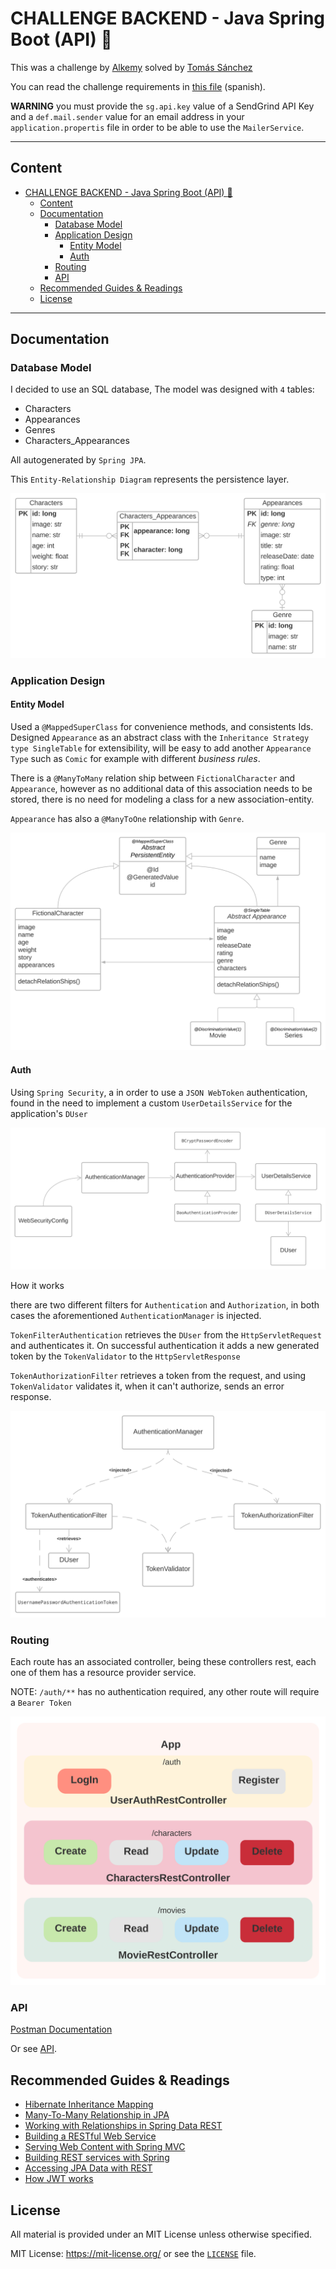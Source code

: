 # CHALLENGE BACKEND - Java Spring Boot (API) :rocket:

This was a challenge by [Alkemy](https://www.alkemy.org/) solved by [Tomás Sánchez](https://github.com/tomasanchez)

You can read the challenge requirements in [this file](./docs/challenge.pdf)  (spanish).

**WARNING** you must provide the `sg.api.key` value of a SendGrind API Key and a `def.mail.sender` value for an email address in your `application.propertis` file  in order to be able to use the `MailerService`.

<hr></hr>

## Content
- [CHALLENGE BACKEND - Java Spring Boot (API) :rocket:](#challenge-backend---java-spring-boot-api-rocket)
  - [Content](#content)
  - [Documentation](#documentation)
    - [Database Model](#database-model)
    - [Application Design](#application-design)
      - [Entity Model](#entity-model)
      - [Auth](#auth)
    - [Routing](#routing)
    - [API](#api)
  - [Recommended Guides & Readings](#recommended-guides--readings)
  - [License](#license)

<hr></hr>

## Documentation

### Database Model

I decided to use an SQL database, The model was designed with `4` tables:

- Characters
- Appearances
- Genres
- Characters_Appearances

All autogenerated by `Spring JPA`.

This `Entity-Relationship Diagram` represents the persistence layer.

![ERD](./docs/assets/database-model.svg)


### Application Design
#### Entity Model

Used a `@MappedSuperClass` for convenience methods, and consistents Ids.
Designed `Appearance` as an abstract class with the `Inheritance Strategy type SingleTable` for extensibility, will be easy to add another `Appearance Type` such as `Comic` for example with different _business rules_.

There is a `@ManyToMany` relation ship between `FictionalCharacter` and `Appearance`, however as no additional data of this association needs to be stored, there is no need for modeling a class for a new association-entity.

`Appearance` has also a `@ManyToOne` relationship with `Genre`.

![Class diagran for Entity-Model](./docs/assets/entity-model.svg)

#### Auth

Using `Spring Security`, a in order to use a `JSON WebToken` authentication, found in the need to implement a custom `UserDetailsService` for the application's `DUser` 

![Auth Schema](./docs/assets/auth-schema.svg)

How it works

there are two different filters for `Authentication` and `Authorization`, in both cases the aforementioned `AuthenticationManager` is injected.

`TokenFilterAuthentication` retrieves the `DUser` from the `HttpServletRequest` and authenticates it. On successful authentication it adds a new generated token by the `TokenValidator` to the `HttpServletResponse`

`TokenAuthorizationFilter` retrieves a token from the request, and using `TokenValidator` validates it, when it can't authorize, sends an error response.

![Token Authentication](./docs/assets/auth-token.svg)

### Routing

Each route has an associated controller, being these controllers rest, each one of them has a resource provider service.

NOTE: `/auth/**` has no authentication required, any other route will require a `Bearer Token`

![App Routing](docs/assets/app-routing.svg)

### API

[Postman Documentation](https://documenter.getpostman.com/view/18996386/UVXbuKha#auth-info-4f8e950a-d2f1-4921-9bb7-8b06b6a45c15)

Or see [API](API.md).

## Recommended Guides & Readings

* [Hibernate Inheritance Mapping](https://www.baeldung.com/hibernate-inheritance)
* [Many-To-Many Relationship in JPA](https://www.baeldung.com/jpa-many-to-many)
* [Working with Relationships in Spring Data REST](https://www.baeldung.com/spring-data-rest-relationships)
* [Building a RESTful Web Service](https://spring.io/guides/gs/rest-service/)
* [Serving Web Content with Spring MVC](https://spring.io/guides/gs/serving-web-content/)
* [Building REST services with Spring](https://spring.io/guides/tutorials/bookmarks/)
* [Accessing JPA Data with REST](https://spring.io/guides/gs/accessing-data-rest/)
* [How JWT works](https://docs.spring.io/spring-security/reference/servlet/oauth2/resource-server/jwt.html)


## License

All material is provided under an MIT License unless otherwise specified.

MIT License: <https://mit-license.org/> or see the [`LICENSE`](https://github.com/tomasanchez/disney-challenge/blob/master/LICENSE) file.
